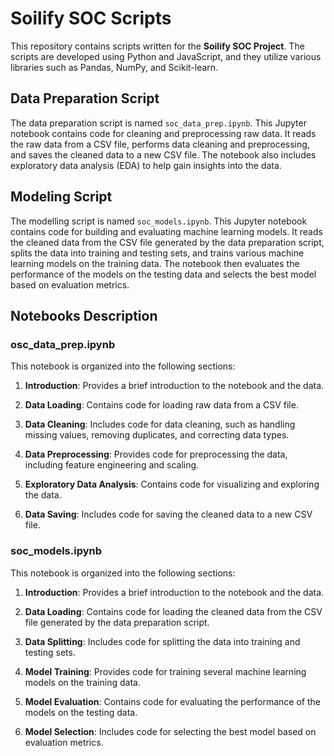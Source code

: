# Soilify SOC Scripts

This repository contains scripts written for the **Soilify SOC Project**. The scripts are developed using Python and JavaScript, and they utilize various libraries such as Pandas, NumPy, and Scikit-learn.

## Data Preparation Script

The data preparation script is named `soc_data_prep.ipynb`. This Jupyter notebook contains code for cleaning and preprocessing raw data. It reads the raw data from a CSV file, performs data cleaning and preprocessing, and saves the cleaned data to a new CSV file. The notebook also includes exploratory data analysis (EDA) to help gain insights into the data.

## Modeling Script

The modelling script is named `soc_models.ipynb`. This Jupyter notebook contains code for building and evaluating machine learning models. It reads the cleaned data from the CSV file generated by the data preparation script, splits the data into training and testing sets, and trains various machine learning models on the training data. The notebook then evaluates the performance of the models on the testing data and selects the best model based on evaluation metrics.

## Notebooks Description

### osc_data_prep.ipynb

This notebook is organized into the following sections:

1. **Introduction**: Provides a brief introduction to the notebook and the data.

2. **Data Loading**: Contains code for loading raw data from a CSV file.

3. **Data Cleaning**: Includes code for data cleaning, such as handling missing values, removing duplicates, and correcting data types.

4. **Data Preprocessing**: Provides code for preprocessing the data, including feature engineering and scaling.

5. **Exploratory Data Analysis**: Contains code for visualizing and exploring the data.

6. **Data Saving**: Includes code for saving the cleaned data to a new CSV file.

### soc_models.ipynb

This notebook is organized into the following sections:

1. **Introduction**: Provides a brief introduction to the notebook and the data.

2. **Data Loading**: Contains code for loading the cleaned data from the CSV file generated by the data preparation script.

3. **Data Splitting**: Includes code for splitting the data into training and testing sets.

4. **Model Training**: Provides code for training several machine learning models on the training data.

5. **Model Evaluation**: Contains code for evaluating the performance of the models on the testing data.

6. **Model Selection**: Includes code for selecting the best model based on evaluation metrics.
